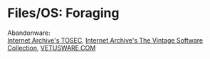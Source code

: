 # Files/OS: Foraging

Abandonware:  
[Internet Archive's TOSEC](https://archive.org/details/tosec),
[Internet Archive's The Vintage Software Collection](https://archive.org/details/vintagesoftware),
[VETUSWARE.COM](https://vetusware.com/)
